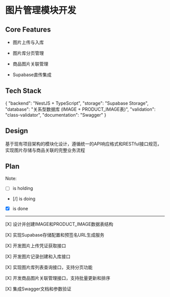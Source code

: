 # 图片管理模块开发

## Core Features

- 图片上传与入库

- 图片库分页管理

- 商品图片关联管理

- Supabase直传集成

## Tech Stack

{
  "backend": "NestJS + TypeScript",
  "storage": "Supabase Storage",
  "database": "关系型数据库 (IMAGE + PRODUCT_IMAGE表)",
  "validation": "class-validator",
  "documentation": "Swagger"
}

## Design

基于现有项目架构的模块化设计，遵循统一的API响应格式和RESTful接口规范，实现图片存储与商品关联的完整业务流程

## Plan

Note: 

- [ ] is holding
- [/] is doing
- [X] is done

---

[X] 设计并创建IMAGE和PRODUCT_IMAGE数据表结构

[X] 实现Supabase存储配置和预签名URL生成服务

[X] 开发图片上传凭证获取接口

[X] 开发图片记录创建和入库接口

[X] 实现图片库列表查询接口，支持分页功能

[X] 开发商品图片关联管理接口，支持批量更新和排序

[X] 集成Swagger文档和参数验证
